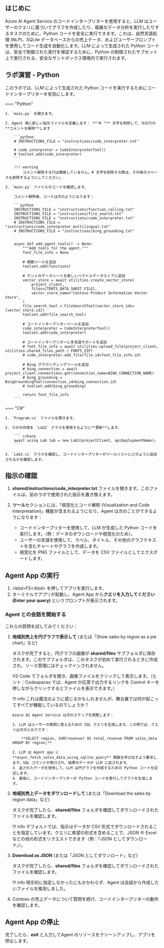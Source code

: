 ## はじめに

Azure AI Agent Service のコードインタープリターを使用すると、LLM はユーザーのクエリに基づいてグラフを作成したり、複雑なデータ分析を実行したりするタスクのために、Python コードを安全に実行できます。これは、自然言語処理 (NLP)、SQLite データベースからの売上データ、およびユーザープロンプトを使用してコード生成を自動化します。LLM によって生成された Python コードは、安全で制御された実行を保証するために、Python の制限されたサブセット上で実行される、安全なサンドボックス環境内で実行されます。

## ラボ演習 - Python

このラボでは、LLM によって生成された Python コードを実行するためにコードインタープリターを有効にします。

=== "Python"

    1. `main.py` を開きます。

    2. Agent 用に新しい指示ファイルを定義します： **"# "** 文字を削除して、次の行の**コメントを解除**します

        ```python
        # INSTRUCTIONS_FILE = "instructions/code_interpreter.txt"

        # code_interpreter = CodeInterpreterTool()
        # toolset.add(code_interpreter)
        ```

        !!! warning
            コメント解除する行は隣接していません。# 文字を削除する際は、その後のスペースも削除するようにしてください。

    3. `main.py` ファイルのコードを確認します。

        コメント解除後、コードは次のようになります：

        ```python
        INSTRUCTIONS_FILE = "instructions/function_calling.txt"
        INSTRUCTIONS_FILE = "instructions/file_search.txt"
        INSTRUCTIONS_FILE = "instructions/code_interpreter.txt"
        # INSTRUCTIONS_FILE = "instructions/code_interpreter_multilingual.txt"
        # INSTRUCTIONS_FILE = "instructions/bing_grounding.txt"


        async def add_agent_tools() -> None:
            """Add tools for the agent."""
            font_file_info = None

            # 関数ツールを追加
            toolset.add(functions)

            # テントのデータシートを新しいベクトルデータストアに追加
            vector_store = await utilities.create_vector_store(
                project_client,
                files=[TENTS_DATA_SHEET_FILE],
                vector_store_name="Contoso Product Information Vector Store",
            )
            file_search_tool = FileSearchTool(vector_store_ids=[vector_store.id])
            toolset.add(file_search_tool)

            # コードインタープリターツールを追加
            code_interpreter = CodeInterpreterTool()
            toolset.add(code_interpreter)

            # コードインタープリターに多言語サポートを追加
            # font_file_info = await utilities.upload_file(project_client, utilities.shared_files_path / FONTS_ZIP)
            # code_interpreter.add_file(file_id=font_file_info.id)

            # Bing グラウンディングツールを追加
            # bing_connection = await project_client.connections.get(connection_name=BING_CONNECTION_NAME)
            # bing_grounding = BingGroundingTool(connection_id=bing_connection.id)
            # toolset.add(bing_grounding)

            return font_file_info
        ```

=== "C#"

    1. `Program.cs` ファイルを開きます。

    2. ラボの作成を `Lab2` クラスを使用するように**更新**します。

        ``` csharp
        await using Lab lab = new Lab3(projectClient, apiDeploymentName);
        ```

    3. `Lab2.cs` クラスを確認し、コードインタープリターがツールリストにどのように追加されるかを確認します。


## 指示の確認

1.  **shared/instructions/code_interpreter.txt** ファイルを開きます。このファイルは、前のラボで使用された指示を置き換えます。
2.  **ツール**セクションには、「視覚化とコード解釈 (Visualization and Code Interpretation)」機能が含まれるようになり、Agent は次のことができるようになります：

    * コードインタープリターを使用して、LLM が生成した Python コードを実行します。（例：データのダウンロードや視覚化のため）。
    * ユーザーの言語を使用して、ラベル、タイトル、その他のグラフテキストを含むチャートやグラフを作成します。
    * 視覚化を PNG ファイルとして、データを CSV ファイルとしてエクスポートします。

## Agent App の実行

1.  \<kbd\>F5\</kbd\> を押してアプリを実行します。
2.  ターミナルでアプリが起動し、Agent App から**クエリを入力してください (Enter your query)** というプロンプトが表示されます。

### Agent との会話を開始する

これらの質問を試してみてください：

1.  **地域別売上を円グラフで表示して** (または「Show sales by region as a pie chart」など)

    タスクが完了すると、円グラフの画像が **shared/files** サブフォルダに保存されます。このサブフォルダは、このタスクが初めて実行されるときに作成され、ソース管理にはチェックインされません。

    VS Code でフォルダを開き、画像ファイルをクリックして表示します。（ヒント：Codespaces では、Agent が応答で出力するリンクを Control キーを押しながらクリックするとファイルを表示できます。）

    !!! info
        これは魔法のように感じるかもしれませんが、舞台裏では何が起こってすべてが機能しているのでしょうか？

        Azure AI Agent Service は次のステップを調整します：

        1. LLM はユーザーの質問に答えるための SQL クエリを生成します。この例では、クエリは次のとおりです：

            **SELECT region, SUM(revenue) AS total_revenue FROM sales_data GROUP BY region;**

        2. LLM は Agent app に **async_fetch_sales_data_using_sqlite_query** 関数を呼び出すよう要求します。SQL コマンドが実行され、結果のデータが LLM に返されます。
        3. 返されたデータを使用して、LLM は円グラフを作成するための Python コードを記述します。
        4. 最後に、コードインタープリターが Python コードを実行してグラフを生成します。

2.  **地域別売上データをダウンロードして** (または「Download the sales by region data」など)

    タスクが完了したら、**shared/files** フォルダを確認してダウンロードされたファイルを確認します。

    !!! info
        デフォルトでは、指示はデータが CSV 形式でダウンロードされることを指定しています。クエリに希望の形式を含めることで、JSON や Excel などの他の形式をリクエストできます（例：「JSON としてダウンロード」）。

3.  **Download as JSON** (または「JSON としてダウンロード」など)

    タスクが完了したら、**shared/files** フォルダを確認してダウンロードされたファイルを確認します。

    !!! info
        明示的に指定しなかったにもかかわらず、Agent は会話から作成したいファイルを推測しました。

4.  Contoso の売上データについて質問を続け、コードインタープリターの動作を確認します。

## Agent App の停止

完了したら、**exit** と入力してAgent のリソースをクリーンアップし、アプリを停止します。
